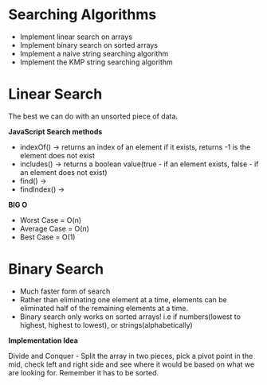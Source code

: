 <h1>Searching Algorithms</h1>

- Implement linear search on arrays
- Implement binary search on sorted arrays
- Implement a naive string searching algorithm
- Implement the KMP string searching algorithm

<h1>Linear Search</h2>

The best we can do with an unsorted piece of data.

**JavaScript Search methods**

- indexOf() -> returns an index of an element if it exists, returns -1 is the element does not exist
- includes() -> returns a boolean value(true - if an element exists, false - if an element does not exist)
- find() ->
- findIndex() ->

**BIG O**

- Worst Case = O(n)
- Average Case = O(n)
- Best Case = O(1)

<h1>Binary Search</h1> 

- Much faster form of search
 - Rather than eliminating one element at a time, elements can be eliminated half of the remaining elements at a time.
- Binary search only works on sorted arrays! i.e if numbers(lowest to highest, highest to lowest), or strings(alphabetically)

**Implementation Idea**

Divide and Conquer - Split the array in two pieces, pick a pivot point in the mid, check left and right side and see where it would be based on what we are looking for. Remember it has to be sorted.
